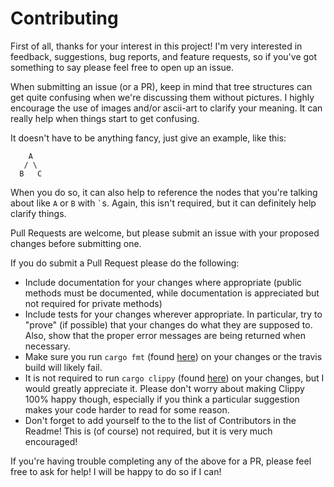 # Contributing

First of all, thanks for your interest in this project!  I'm very interested in feedback,
suggestions, bug reports, and feature requests, so if you've got something to say please feel
free to open up an issue.

When submitting an issue (or a PR), keep in mind that tree structures can get quite confusing when
we're discussing them without pictures.  I highly encourage the use of images and/or
ascii-art to clarify your meaning.  It can really help when things start to get confusing.

It doesn't have to be anything fancy, just give an example, like this:
```
    A
   / \
  B   C
```
When you do so, it can also help to reference the nodes that you're talking about like `A`
or `B` with `` ` ``s.  Again, this isn't required, but it can definitely help clarify things.

Pull Requests are welcome, but please submit an issue with your proposed changes before
submitting one.

If you do submit a Pull Request please do the following:
- Include documentation for your changes where appropriate (public methods must be documented,
while documentation is appreciated but not required for private methods)
- Include tests for your changes wherever appropriate.  In particular, try to "prove" (if
possible) that your changes do what they are supposed to.  Also, show that the proper error
messages are being returned when necessary.
- Make sure you run `cargo fmt` (found [here](https://github.com/rust-lang-nursery/rustfmt))
on your changes or the travis build will likely fail.
- It is not required to run `cargo clippy` (found [here](https://github.com/Manishearth/rust-clippy/))
on your changes, but I would greatly appreciate it. Please don't worry about making Clippy
100% happy though, especially if you think a particular suggestion makes your code harder to
read for some reason.
- Don't forget to add yourself to the to the list of Contributors in the Readme! This is
(of course) not required, but it is very much encouraged!

If you're having trouble completing any of the above for a PR, please feel free to ask for
help!  I will be happy to do so if I can!
